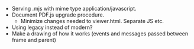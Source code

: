 * Serving .mjs with mime type application/javascript.
 * Document PDF.js upgrade procedure.
    - Minimize changes needed to viewer.html. Separate JS etc.
 * Using legacy instead of modern?
 * Make a drawing of how it works (events and messages passed between frame and parent)

